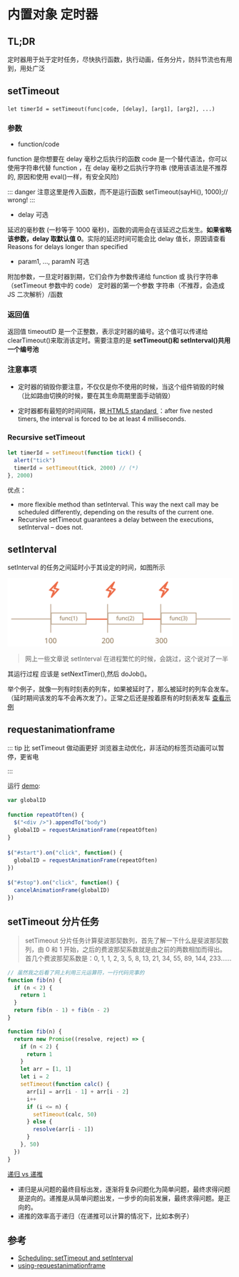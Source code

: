 # 内置对象 定时器

## TL;DR

定时器用于处于定时任务，尽快执行函数，执行动画，任务分片，防抖节流也有用到，用处广泛

## setTimeout

`let timerId = setTimeout(func|code, [delay], [arg1], [arg2], ...)`

### 参数

- function/code

function 是你想要在 delay 毫秒之后执行的函数
code 是一个替代语法，你可以使用字符串代替 function ，在 delay 毫秒之后执行字符串 (使用该语法是不推荐的, 原因和使用 eval()一样，有安全风险)

::: danger 注意这里是传入函数，而不是运行函数
setTimeout(sayHi(), 1000);// wrong!
:::

- delay 可选

延迟的毫秒数 (一秒等于 1000 毫秒)，函数的调用会在该延迟之后发生。**如果省略该参数，delay 取默认值 0**。实际的延迟时间可能会比 delay 值长，原因请查看 Reasons for delays longer than specified

- param1, ..., paramN 可选

附加参数，一旦定时器到期，它们会作为参数传递给 function 或 执行字符串（setTimeout 参数中的 code）
定时器的第一个参数 字符串（不推荐，会造成 JS 二次解析）/函数

### 返回值

返回值 timeoutID 是一个正整数，表示定时器的编号。这个值可以传递给 clearTimeout()来取消该定时。需要注意的是 **setTimeout()和 setInterval()共用一个编号池**

### 注意事项

- 定时器的销毁你要注意，不仅仅是你不使用的时候，当这个组件销毁的时候（比如路由切换的时候，要在其生命周期里面手动销毁）

- 定时器都有最短的时间间隔，据[ HTML5 standard ](https://html.spec.whatwg.org/multipage/timers-and-user-prompts.html#timers) ：after five nested timers, the interval is forced to be at least 4 milliseconds.

### Recursive setTimeout

```js
let timerId = setTimeout(function tick() {
  alert("tick")
  timerId = setTimeout(tick, 2000) // (*)
}, 2000)
```

优点：

- more flexible method than setInterval. This way the next call may be scheduled differently, depending on the results of the current one.
- Recursive setTimeout guarantees a delay between the executions, setInterval – does not.

## setInterval

setInterval 的任务之间延时小于其设定的时间，如图所示

![setInterval](./imgs/setInterval.svg)

> 网上一些文章说 setInterval 在进程繁忙的时候，会跳过，这个说对了一半

其运行过程 应该是 setNextTimer(),然后 doJob()。

举个例子，就像一列有时刻表的列车，如果被延时了，那么被延时的列车会发车。（延时期间该发的车不会再次发了）。正常之后还是按着原有的时刻表发车
[查看示例](https://jsfiddle.net/liugq/n9Ljq1cw/)

## requestanimationframe

::: tip 比 setTimeout 做动画更好
浏览器主动优化，非活动的标签页动画可以暂停，更省电

:::

运行 [demo](https://codepen.io/chriscoyier/pen/ltseg):

```js
var globalID

function repeatOften() {
  $("<div />").appendTo("body")
  globalID = requestAnimationFrame(repeatOften)
}

$("#start").on("click", function() {
  globalID = requestAnimationFrame(repeatOften)
})

$("#stop").on("click", function() {
  cancelAnimationFrame(globalID)
})
```

## setTimeout 分片任务

> setTimeout 分片任务计算斐波那契数列，首先了解一下什么是斐波那契数列，由 0 和 1 开始，之后的费波那契系数就是由之前的两数相加而得出。首几个费波那契系数是：0, 1, 1, 2, 3, 5, 8, 13, 21, 34, 55, 89, 144, 233……

```js
// 虽然我之后看了网上利用三元运算符，一行代码完事的
function fib(n) {
  if (n < 2) {
    return 1
  }
  return fib(n - 1) + fib(n - 2)
}
```

```js
function fib(n) {
  return new Promise((resolve, reject) => {
    if (n < 2) {
      return 1
    }
    let arr = [1, 1]
    let i = 2
    setTimeout(function calc() {
      arr[i] = arr[i - 1] + arr[i - 2]
      i++
      if (i <= n) {
        setTimeout(calc, 50)
      } else {
        resolve(arr[i - 1])
      }
    }, 50)
  })
}
```

[递归 vs 递推](https://www.zhihu.com/question/20651054)

- 递归是从问题的最终目标出发，逐渐将复杂问题化为简单问题，最终求得问题是逆向的。递推是从简单问题出发，一步步的向前发展，最终求得问题。是正向的。
- 递推的效率高于递归（在递推可以计算的情况下，比如本例子）

## 参考

- [Scheduling: setTimeout and setInterval](https://javascript.info/settimeout-setinterval)
- [using-requestanimationframe](https://css-tricks.com/using-requestanimationframe/)
